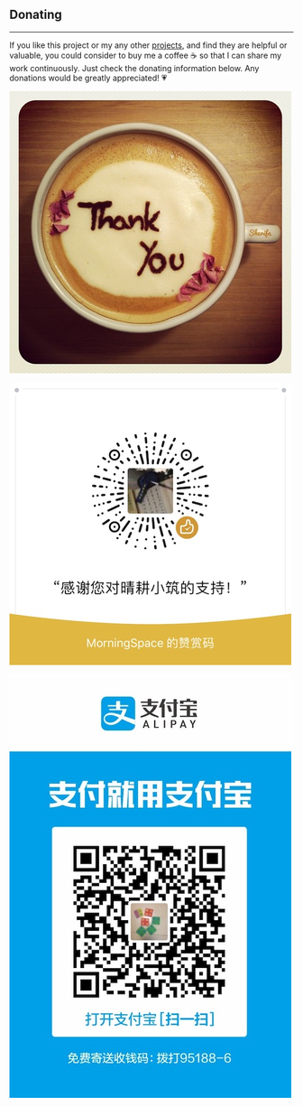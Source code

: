 ## Donating

---

If you like this project or my any other [projects](https://github.com/morningspace), and find they are helpful or valuable, you could consider to buy me a coffee ☕️ so that I can share my work continuously. Just check the donating information below. Any donations would be greatly appreciated! 💗

![](assets/ThankYouCoffee.jpg)

![](assets/donate-wechat.jpg)

![](assets/donate-alipay.jpg)
